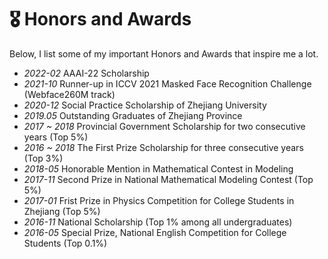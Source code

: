 # 🎖 Honors and Awards
Below, I list some of my important Honors and Awards that inspire me a lot.


- *2022-02* AAAI-22 Scholarship
- *2021-10* Runner-up in ICCV 2021 Masked Face Recognition Challenge (Webface260M track)
- *2020-12* Social Practice Scholarship of Zhejiang University
- *2019.05* Outstanding Graduates of Zhejiang Province
- *2017 ~ 2018* Provincial Government Scholarship for two consecutive years (Top 5%)
- *2016 ~ 2018* The First Prize Scholarship for three consecutive years (Top 3%)
- *2018-05* Honorable Mention in Mathematical Contest in Modeling
- *2017-11* Second Prize in National Mathematical Modeling Contest (Top 5%)
- *2017-01* Frist Prize in Physics Competition for College Students in Zhejiang (Top 5%)
- *2016-11* National Scholarship (Top 1% among all undergraduates)
- *2016-05* Special Prize, National English Competition for College Students (Top 0.1%)

<!-- # 🎖 Honors and Awards
- *2021.10* Tencent Scholarship (Top 1%)
- *2021.10* National Scholarship (Top 1%)
- *2020.12* [Baidu Scholarship](https://baike.baidu.com/item/%E7%99%BE%E5%BA%A6%E5%A5%96%E5%AD%A6%E9%87%91/9929412) (10 students in the world each year)
- *2020.12* [AI Chinese new stars](https://mp.weixin.qq.com/s?__biz=MzA4NzQ5MTA2NA==&mid=2653639431&idx=1&sn=25b6368c1954419b9090840347d9a27d&chksm=8be75b90bc90d286a5af3ef8e610e822d705dc3cf4382b45e3f14489f3e7ec4fd8c95ed0eceb&mpshare=1&scene=2&srcid=0511LMlj9Qv9DeIZAjMjYAU9&sharer_sharetime=1620731348139&sharer_shareid=631c113940cb81f34895aa25ab14422a#rd) (100 worldwide each year)
- *2020.12* [AI Chinese New Star Outstanding Scholar](https://mp.weixin.qq.com/s?__biz=MzA4NzQ5MTA2NA==&mid=2653639431&idx=1&sn=25b6368c1954419b9090840347d9a27d&chksm=8be75b90bc90d286a5af3ef8e610e822d705dc3cf4382b45e3f14489f3e7ec4fd8c95ed0eceb&mpshare=1&scene=2&srcid=0511LMlj9Qv9DeIZAjMjYAU9&sharer_sharetime=1620731348139&sharer_shareid=631c113940cb81f34895aa25ab14422a#rd) (10 candidates worldwide each year)
- *2020.12* ByteDance Scholars Program (10 students in China each year)
- *2020.10* Tianzhou Chen Scholarship (Top 1%)
- *2020.10* National Scholarship (Top 1%)
- *2015.10* National Scholarship (Undergraduate) (Top 1%) -->
